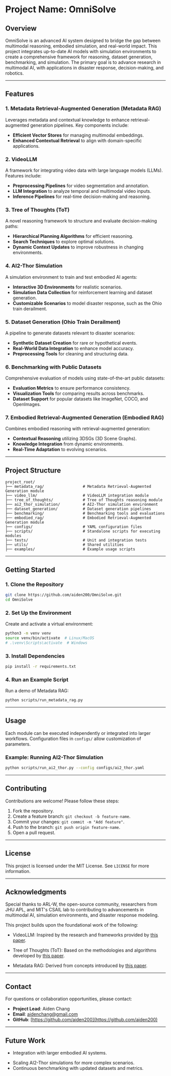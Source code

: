 # Project Name: **OmniSolve**

## Overview

OmniSolve is an advanced AI system designed to bridge the gap between multimodal reasoning, embodied simulation, and real-world impact. This project integrates up-to-date AI models with simulation environments to create a comprehensive framework for reasoning, dataset generation, benchmarking, and simulation. The primary goal is to advance research in multimodal AI, with applications in disaster response, decision-making, and robotics.

---

## Features

### **1. Metadata Retrieval-Augmented Generation (Metadata RAG)**

Leverages metadata and contextual knowledge to enhance retrieval-augmented generation pipelines. Key components include:

- **Efficient Vector Stores** for managing multimodal embeddings.
- **Enhanced Contextual Retrieval** to align with domain-specific applications.

### **2. VideoLLM**

A framework for integrating video data with large language models (LLMs). Features include:

- **Preprocessing Pipelines** for video segmentation and annotation.
- **LLM Integration** to analyze temporal and multimodal video inputs.
- **Inference Pipelines** for real-time decision-making and reasoning.

### **3. Tree of Thoughts (ToT)**

A novel reasoning framework to structure and evaluate decision-making paths:

- **Hierarchical Planning Algorithms** for efficient reasoning.
- **Search Techniques** to explore optimal solutions.
- **Dynamic Context Updates** to improve robustness in changing environments.

### **4. AI2-Thor Simulation**

A simulation environment to train and test embodied AI agents:

- **Interactive 3D Environments** for realistic scenarios.
- **Simulation Data Collection** for reinforcement learning and dataset generation.
- **Customizable Scenarios** to model disaster response, such as the Ohio train derailment.

### **5. Dataset Generation (Ohio Train Derailment)**

A pipeline to generate datasets relevant to disaster scenarios:

- **Synthetic Dataset Creation** for rare or hypothetical events.
- **Real-World Data Integration** to enhance model accuracy.
- **Preprocessing Tools** for cleaning and structuring data.

### **6. Benchmarking with Public Datasets**

Comprehensive evaluation of models using state-of-the-art public datasets:

- **Evaluation Metrics** to ensure performance consistency.
- **Visualization Tools** for comparing results across benchmarks.
- **Dataset Support** for popular datasets like ImageNet, COCO, and OpenImages.

### **7. Embodied Retrieval-Augmented Generation (Embodied RAG)**

Combines embodied reasoning with retrieval-augmented generation:

- **Contextual Reasoning** utilizing 3DSGs (3D Scene Graphs).
- **Knowledge Integration** from dynamic environments.
- **Real-Time Adaptation** to evolving scenarios.

---

## Project Structure

```plaintext
project_root/
├── metadata_rag/                 # Metadata Retrieval-Augmented Generation module
├── video_llm/                    # VideoLLM integration module
├── tree_of_thoughts/             # Tree of Thoughts reasoning module
├── ai2_thor_simulation/          # AI2-Thor simulation environment
├── dataset_generation/           # Dataset generation pipelines
├── benchmarking/                 # Benchmarking tools and evaluations
├── embodied_rag/                 # Embodied Retrieval-Augmented Generation module
├── configs/                      # YAML configuration files
├── scripts/                      # Standalone scripts for executing modules
├── tests/                        # Unit and integration tests
├── utils/                        # Shared utilities
├── examples/                     # Example usage scripts
```

---

## Getting Started

### **1. Clone the Repository**

```bash
git clone https://github.com/aiden200/OmniSolve.git
cd OmniSolve
```

### **2. Set Up the Environment**

Create and activate a virtual environment:

```bash
python3 -m venv venv
source venv/bin/activate  # Linux/MacOS
# .\venv\Scripts\activate  # Windows
```

### **3. Install Dependencies**

```bash
pip install -r requirements.txt
```

### **4. Run an Example Script**

Run a demo of Metadata RAG:

```bash
python scripts/run_metadata_rag.py
```

---

## Usage

Each module can be executed independently or integrated into larger workflows. Configuration files in `configs/` allow customization of parameters.

### Example: Running AI2-Thor Simulation

```bash
python scripts/run_ai2_thor.py --config configs/ai2_thor.yaml
```

---

## Contributing

Contributions are welcome! Please follow these steps:

1. Fork the repository.
2. Create a feature branch: `git checkout -b feature-name`.
3. Commit your changes: `git commit -m "Add feature"`.
4. Push to the branch: `git push origin feature-name`.
5. Open a pull request.

---

## License

This project is licensed under the MIT License. See `LICENSE` for more information.

---

## Acknowledgments

Special thanks to ARL-W, the open-source community, researchers from JHU APL, and MIT's CSAIL lab to contributing to advancements in multimodal AI, simulation environments, and disaster response modeling.

This project builds upon the foundational work of the following:

- VideoLLM: Inspired by the research and frameworks provided by [this paper](https://arxiv.org/abs/2411.17991).

- Tree of Thoughts (ToT): Based on the methodologies and algorithms developed by [this paper](https://arxiv.org/abs/2305.10601).

- Metadata RAG: Derived from concepts introduced by [this paper](https://arxiv.org/html/2410.23968v1).

---

## Contact

For questions or collaboration opportunities, please contact:

- **Project Lead**: Aiden Chang
- **Email**: aidenchang@gmail.com
- **GitHub**: [https://github.com/aiden200](https://github.com/aiden200)

---

## Future Work

- Integration with larger embodied AI systems.
<!-- - Expanding support for real-time multimodal inference. -->
- Scaling AI2-Thor simulations for more complex scenarios.
- Continuous benchmarking with updated datasets and metrics.
